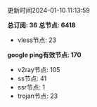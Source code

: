 更新时间2024-01-10 11:13:59

**总订阅: 36**
**总节点: 6418**
- vless节点: 23

**google ping有效节点: 170**
- v2ray节点: 105
- ss节点: 41
- ssr节点: 1
- trojan节点: 23
